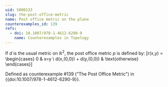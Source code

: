 ```yaml
---
uid: S000133
slug: the-post-office-metric
name: Post office metric on the plane
counterexamples_id: 139
refs:
  - doi: 10.1007/978-1-4612-6290-9
    name: Counterexamples in Topology
---
```

If $d$ is the usual metric on $\mathbb{R}^2$, the post office metric $p$ is defined by:
\[r(x,y) = \begin{cases}
    0 & x=y \\
    d(x,(0,0)) + d(y,(0,0)) & \text{otherwise}
\end{cases}\]

Defined as counterexample #139 ("The Post Office Metric")
in {{doi:10.1007/978-1-4612-6290-9}}.
